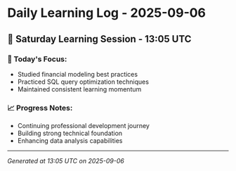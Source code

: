 # Daily Learning Log - 2025-09-06

## 📅 Saturday Learning Session - 13:05 UTC

### 🎯 Today's Focus:
- Studied financial modeling best practices
- Practiced SQL query optimization techniques
- Maintained consistent learning momentum

### 📈 Progress Notes:
- Continuing professional development journey
- Building strong technical foundation
- Enhancing data analysis capabilities

---
*Generated at 13:05 UTC on 2025-09-06*
